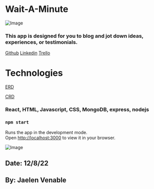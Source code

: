 # Wait-A-Minute
![Image](https://cdn4.vectorstock.com/i/1000x1000/54/58/fitness-logo-design-vector-26495458.jpg)

### This app is designed for you to blog and jot down ideas, experiences, or testimonials.

[Github](https://github.com/jaelen-venable/Wait-A-Minute)
[Linkedin](www.linkedin.com/in/jaelen-venable)
[Trello](https://trello.com/invite/b/wVM3iJpp/ATTI22c0994cd006c6b35256247606a795202E83BBDA/wait-a-minute)

# Technologies
[ERD](https://lucid.app/lucidchart/cd69955a-30b9-408e-873b-2f258280c3d1/edit?viewport_loc=-39%2C164%2C1559%2C831%2C0_0&invitationId=inv_6232fc74-a218-4923-a231-e9bf782de5b2)


[CRD](https://app.diagrams.net/#)

### React, HTML, Javascript, CSS, MongoDB, express, nodejs

### `npm start`
Runs the app in the development mode.\
Open [http://localhost:3000](http://localhost:3000) to view it in your browser.

![Image](https://www.google.com/imgres?imgurl=https%3A%2F%2Fwww.blogtyrant.com%2Fwp-content%2Fuploads%2F2020%2F02%2Fhow-long-should-a-blog-post-be.png&imgrefurl=https%3A%2F%2Fwww.blogtyrant.com%2Flong-vs-short-blog-posts%2F&tbnid=3AfOn3lelR7_2M&vet=12ahUKEwil-cGl04b8AhUFnlMKHbG8CfAQMygPegUIARD8AQ..i&docid=LeZ4s_j-Gie2jM&w=800&h=400&q=blog&ved=2ahUKEwil-cGl04b8AhUFnlMKHbG8CfAQMygPegUIARD8AQ)


## Date: 12/8/22

## By: Jaelen Venable
